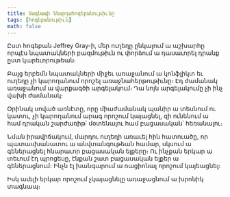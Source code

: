 ```yaml
---
title: Տագնապի նեարդահոգեբանութիւնը
tags: [հոգեբանութիւն]
math: false
---
```


Ըստ հոգեբան Jeffrey Gray-ի, մեր ուղեղը ընկալում ա աշխարհը որպէս նպատակների բազմութիւն ու փորձում ա դասաւորել դրանք ըստ կարեւորութեան։

Բայց երբեմն նպատակների միջեւ առաջանում ա կոնֆլիկտ եւ ուղեղը չի կարողանում որոշել առաջնահերթութիւնը։ Էդ ժամանակ առաջանում ա վարքագծի արգելակում։ Դա նոյն արգելակումը չի ինչ վախի ժամանակ։

Օրինակ սոված առնէտը, որը միաժամանակ պանիր ա տեսնում ու կատու, չի կարողանում արագ որոշում կայացնել, զի ունենում ա համ դրական շարժառիթ՝ մօտենալու համ բացասական՝ հեռանալու։

Նման իրավիճակում, մարդու ուղեղի առաւել հին հատուածը, որ պատասխանատու ա անվտանգութեան համար, սկսում ա գեներացնել հնարաւոր բացասական ելքերը։ Ու ինչքան երկար ա տեւում էդ պրոցեսը, էնքան շատ բացասական ելքեր ա գեներացնում։ Ինչն էլ խանգարում ա ռացիոնալ որոշում կայեացնել։

Իսկ աւելի երկար որոշում չկայացնելը առաջացնում ա խրոնիկ տագնապ։
